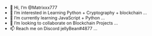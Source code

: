 - 👋 Hi, I’m @Matrixxx777
- 👀 I’m interested in Learning Python + Cryptography + blockchain ...
- 🌱 I’m currently learning JavaScript + Python ...
- 💞️ I’m looking to collaborate on Blockchain Projects ...
- 📫 Reach me on Discord jellyBean#4877 ...

<!---
Matrixxx777/Matrixxx777 is a ✨ special ✨ repository because its `README.md` (this file) appears on your GitHub profile.
You can click the Preview link to take a look at your changes.
--->
